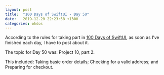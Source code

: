 ```yaml
---
layout: post
title:  "100 Days of SwiftUI - Day 50"
date:   2019-12-20 22:23:58 +1300
categories: ohdos
---
```

According to the rules for taking part in [100 Days of SwiftUI](https://www.hackingwithswift.com/100/swiftui), as soon as I've finished each day, I have to post about it.

The topic for Day 50 was: Project 10, part 2.

This included: Taking basic order details; Checking for a valid address; and Preparing for checkout.
